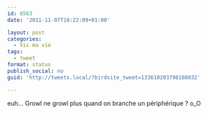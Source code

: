 ```yaml
---
id: 6563
date: '2011-11-07T18:22:09+01:00'

layout: post
categories:
  - Vis ma vie
tags:
  - tweet
format: status
publish_social: no
guid: 'http://tweets.local/?birdsite_tweet=133610203798188032'

---
```


euh… Growl ne growl plus quand on branche un périphérique ? o\_O